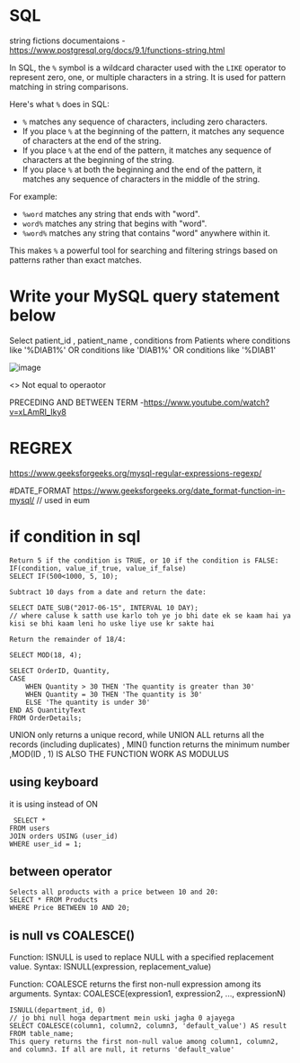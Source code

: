 # SQL
string fictions documentaions - https://www.postgresql.org/docs/9.1/functions-string.html

In SQL, the `%` symbol is a wildcard character used with the `LIKE` operator to represent zero, one, or multiple characters in a string. It is used for pattern matching in string comparisons.

Here's what `%` does in SQL:

- `%` matches any sequence of characters, including zero characters.
- If you place `%` at the beginning of the pattern, it matches any sequence of characters at the end of the string.
- If you place `%` at the end of the pattern, it matches any sequence of characters at the beginning of the string.
- If you place `%` at both the beginning and the end of the pattern, it matches any sequence of characters in the middle of the string.

For example:

- `%word` matches any string that ends with "word".
- `word%` matches any string that begins with "word".
- `%word%` matches any string that contains "word" anywhere within it.

This makes `%` a powerful tool for searching and filtering strings based on patterns rather than exact matches.

# Write your MySQL query statement below
Select patient_id , patient_name , conditions 
from Patients 
where conditions like '%DIAB1%'
OR 
 conditions like 'DIAB1%'
OR 
conditions like '%DIAB1'


![image](https://github.com/Ayush-Tibrewal/SQL/assets/96817905/74d2fecf-35f3-4595-9f53-64f1a0692ed5)


<>	Not equal to operaotor 


PRECEDING AND BETWEEN TERM -https://www.youtube.com/watch?v=xLAmRI_Iky8


 # REGREX
https://www.geeksforgeeks.org/mysql-regular-expressions-regexp/


#DATE_FORMAT
https://www.geeksforgeeks.org/date_format-function-in-mysql/
// used in eum
# if condition in sql 
```
Return 5 if the condition is TRUE, or 10 if the condition is FALSE:
IF(condition, value_if_true, value_if_false)
SELECT IF(500<1000, 5, 10);
```
```
Subtract 10 days from a date and return the date:

SELECT DATE_SUB("2017-06-15", INTERVAL 10 DAY);
// where caluse k satth use karlo toh ye jo bhi date ek se kaam hai ya kisi se bhi kaam leni ho uske liye use kr sakte hai 
```

```
Return the remainder of 18/4:

SELECT MOD(18, 4);
```
```
SELECT OrderID, Quantity,
CASE
    WHEN Quantity > 30 THEN 'The quantity is greater than 30'
    WHEN Quantity = 30 THEN 'The quantity is 30'
    ELSE 'The quantity is under 30'
END AS QuantityText
FROM OrderDetails;
```


 UNION only returns a unique record, while UNION ALL returns all the records (including duplicates) , MIN() function returns the minimum number  ,MOD(ID , 1) IS ALSO THE FUNCTION  WORK AS MODULUS 
 ## using keyboard 
 it is using instead of ON
```
 SELECT *
FROM users
JOIN orders USING (user_id)
WHERE user_id = 1;
```
## between operator 
```
Selects all products with a price between 10 and 20:
SELECT * FROM Products
WHERE Price BETWEEN 10 AND 20;
```
## is null vs COALESCE()
Function: ISNULL is used to replace NULL with a specified replacement value.
Syntax: ISNULL(expression, replacement_value)

Function: COALESCE returns the first non-null expression among its arguments.
Syntax: COALESCE(expression1, expression2, ..., expressionN)

```
ISNULL(department_id, 0)
// jo bhi null hoga department mein uski jagha 0 ajayega
SELECT COALESCE(column1, column2, column3, 'default_value') AS result
FROM table_name;
This query returns the first non-null value among column1, column2, and column3. If all are null, it returns 'default_value'


